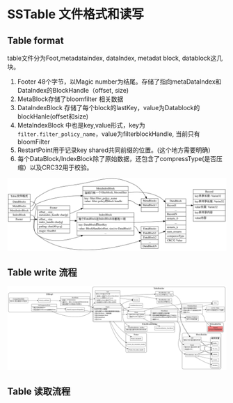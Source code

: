 # SSTable 文件格式和读写

## Table format
table文件分为Foot,metadataindex, dataIndex, metadat block, datablock这几块。

1. Footer 48个字节，以Magic number为结尾。存储了指向metaDataIndex和DataIndex的BlockHandle（offset, size)
2. MetaBlock存储了bloomfilter 相关数据
3. DataIndexBlock 存储了每个block的lastKey，value为Datablock的blockHanle(offset和size)
4. MetaIndexBlock 中也是key,value形式，key为 `filter.filter_policy_name`，value为filterblockHandle, 当前只有bloomFilter
5. RestartPoint用于记录key shared共同前缀的位置。(这个地方需要明确）
6. 每个DataBlock/IndexBlock除了原始数据，还包含了compressType(是否压缩）以及CRC32用于校验。

![table-format](./table-format.svg)

## Table write 流程

![table-builder](./table-builder.svg)


## Table 读取流程

